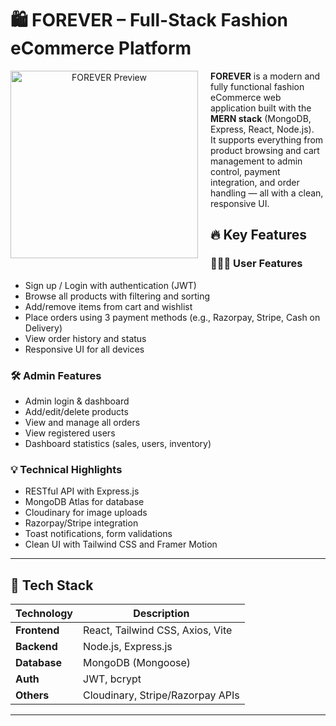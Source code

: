 # 🛍️ FOREVER – Full-Stack Fashion eCommerce Platform

<p align="center">
  <img src="https://github.com/user-attachments/assets/7ee57957-0bc8-4eaf-aa0e-bb1e8bc22830" alt="FOREVER Preview" width="300" style="margin-right: 20px; float: left;" />
</p>

**FOREVER** is a modern and fully functional fashion eCommerce web application built with the **MERN stack** (MongoDB, Express, React, Node.js).  
It supports everything from product browsing and cart management to admin control, payment integration, and order handling — all with a clean, responsive UI.

## 🔥 Key Features

### 🧑‍🤝‍🧑 User Features
- Sign up / Login with authentication (JWT)
- Browse all products with filtering and sorting
- Add/remove items from cart and wishlist
- Place orders using 3 payment methods (e.g., Razorpay, Stripe, Cash on Delivery)
- View order history and status
- Responsive UI for all devices

### 🛠️ Admin Features
- Admin login & dashboard
- Add/edit/delete products
- View and manage all orders
- View registered users
- Dashboard statistics (sales, users, inventory)

### 💡 Technical Highlights
- RESTful API with Express.js
- MongoDB Atlas for database
- Cloudinary for image uploads
- Razorpay/Stripe integration
- Toast notifications, form validations
- Clean UI with Tailwind CSS and Framer Motion

---

## 🧱 Tech Stack

| Technology     | Description                        |
|----------------|------------------------------------|
| **Frontend**   | React, Tailwind CSS, Axios, Vite   |
| **Backend**    | Node.js, Express.js                |
| **Database**   | MongoDB (Mongoose)                 |
| **Auth**       | JWT, bcrypt                        |
| **Others**     | Cloudinary, Stripe/Razorpay APIs   |

---

